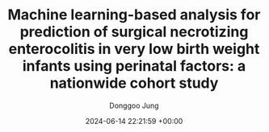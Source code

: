 ---
layout: post
title:  "Machine learning-based analysis for prediction of surgical necrotizing enterocolitis in very low birth weight infants using perinatal factors: a nationwide cohort study"
date:   2024-06-14 22:21:59 +00:00
image: /images/journal_1.png
categories: journal
author: "Donggoo Jung"
authors: "Seung Hyun Kim*, Yoon Ju Oh*, Joonhyuk Son*, <b>Donggoo Jung</b>, Daehyun Kim, Soo Rack Ryu, Jae Yoon Na, Jae Kyoon Hwang, Tae Hyun Kim, Hyun-Kyung Park"
venue: "European Journal of Pediatrics"
paper: https://link.springer.com/article/10.1007/s00431-024-05505-7
---
